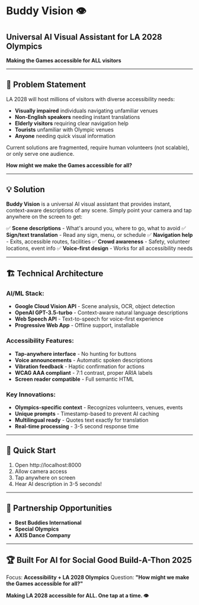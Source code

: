 # Buddy Vision 👁️
## Universal AI Visual Assistant for LA 2028 Olympics

**Making the Games accessible for ALL visitors**

---

## 🎯 Problem Statement

LA 2028 will host millions of visitors with diverse accessibility needs:
- **Visually impaired** individuals navigating unfamiliar venues
- **Non-English speakers** needing instant translations
- **Elderly visitors** requiring clear navigation help
- **Tourists** unfamiliar with Olympic venues
- **Anyone** needing quick visual information

Current solutions are fragmented, require human volunteers (not scalable), or only serve one audience.

**How might we make the Games accessible for all?**

---

## 💡 Solution

**Buddy Vision** is a universal AI visual assistant that provides instant, context-aware descriptions of any scene. Simply point your camera and tap anywhere on the screen to get:

✅ **Scene descriptions** - What's around you, where to go, what to avoid
✅ **Sign/text translation** - Read any sign, menu, or schedule
✅ **Navigation help** - Exits, accessible routes, facilities
✅ **Crowd awareness** - Safety, volunteer locations, event info
✅ **Voice-first design** - Works for all accessibility needs

---

## 🏗️ Technical Architecture

### AI/ML Stack:
- **Google Cloud Vision API** - Scene analysis, OCR, object detection
- **OpenAI GPT-3.5-turbo** - Context-aware natural language descriptions
- **Web Speech API** - Text-to-speech for voice-first experience
- **Progressive Web App** - Offline support, installable

### Accessibility Features:
- **Tap-anywhere interface** - No hunting for buttons
- **Voice announcements** - Automatic spoken descriptions
- **Vibration feedback** - Haptic confirmation for actions
- **WCAG AAA compliant** - 7:1 contrast, proper ARIA labels
- **Screen reader compatible** - Full semantic HTML

### Key Innovations:
- **Olympics-specific context** - Recognizes volunteers, venues, events
- **Unique prompts** - Timestamp-based to prevent AI caching
- **Multilingual ready** - Quotes text exactly for translation
- **Real-time processing** - 3-5 second response time

---

## 🚀 Quick Start

1. Open http://localhost:8000
2. Allow camera access
3. Tap anywhere on screen
4. Hear AI description in 3-5 seconds!

---

## 🤝 Partnership Opportunities

- **Best Buddies International**
- **Special Olympics**
- **AXIS Dance Company**

---

## 🏆 Built For AI for Social Good Build-A-Thon 2025

Focus: **Accessibility + LA 2028 Olympics**
Question: **"How might we make the Games accessible for all?"**

**Making LA 2028 accessible for ALL. One tap at a time. 👁️**
